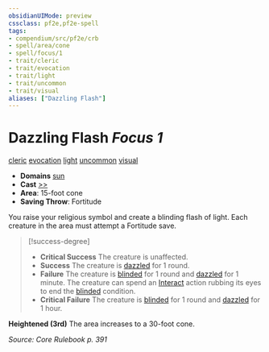 ```yaml
---
obsidianUIMode: preview
cssclass: pf2e,pf2e-spell
tags:
- compendium/src/pf2e/crb
- spell/area/cone
- spell/focus/1
- trait/cleric
- trait/evocation
- trait/light
- trait/uncommon
- trait/visual
aliases: ["Dazzling Flash"]
---
```

# Dazzling Flash *Focus 1*   
[cleric](Reference/Rules/Traits/cleric.md "Cleric Class Trait")  [evocation](evocation.md "Evocation School Trait")  [light](Reference/Rules/Traits/light.md "Light Effect Trait")  [uncommon](uncommon.md "Uncommon Rarity Trait")  [visual](visual.md "Visual Effect Trait")  

- **Domains** [sun](Reference/Compendium/Setting/domains.md#Sun)
- **Cast** [>>](chapter-9-playing-the-game.md#Actions "Two-Action") 
- **Area**: 15-foot cone
- **Saving Throw**: Fortitude

You raise your religious symbol and create a blinding flash of light. Each creature in the area must attempt a Fortitude save.

> [!success-degree] 
> - **Critical Success** The creature is unaffected.
> - **Success** The creature is [dazzled](conditions.md#Dazzled) for 1 round.
> - **Failure** The creature is [blinded](conditions.md#Blinded) for 1 round and [dazzled](conditions.md#Dazzled) for 1 minute. The creature can spend an [Interact](interact.md) action rubbing its eyes to end the [blinded](conditions.md#Blinded) condition.
> - **Critical Failure** The creature is [blinded](conditions.md#Blinded) for 1 round and [dazzled](conditions.md#Dazzled) for 1 hour.

**Heightened (3rd)** The area increases to a 30-foot cone.

*Source: Core Rulebook p. 391*